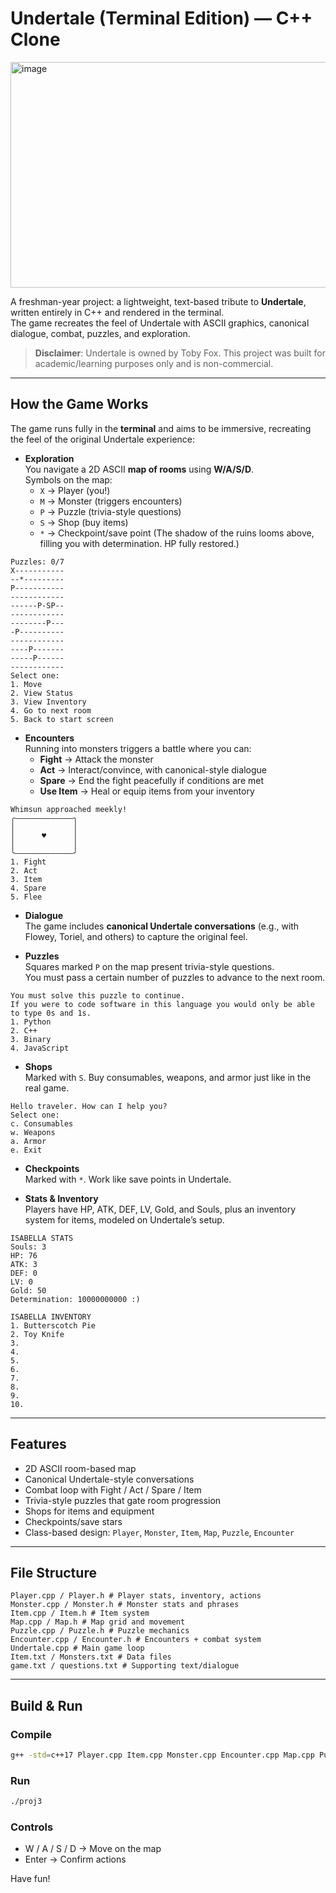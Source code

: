 # Undertale (Terminal Edition) — C++ Clone

<img width="639" height="361" alt="image" src="https://github.com/user-attachments/assets/c02f76f9-49b8-4567-adee-87a48f8add27" />


A freshman-year project: a lightweight, text-based tribute to **Undertale**, written entirely in C++ and rendered in the terminal.  
The game recreates the feel of Undertale with ASCII graphics, canonical dialogue, combat, puzzles, and exploration.

> **Disclaimer**: Undertale is owned by Toby Fox. This project was built for academic/learning purposes only and is non-commercial.

---

## How the Game Works

The game runs fully in the **terminal** and aims to be immersive, recreating the feel of the original Undertale experience:

- **Exploration**  
  You navigate a 2D ASCII **map of rooms** using **W/A/S/D**.  
  Symbols on the map:
  - `X` → Player (you!)
  - `M` → Monster (triggers encounters)  
  - `P` → Puzzle (trivia-style questions)  
  - `S` → Shop (buy items)  
  - `*` → Checkpoint/save point (The shadow of the ruins looms above, filling you with determination. HP fully restored.) 

```
Puzzles: 0/7
X-----------
--*---------
P-----------
------------
------P-SP--
------------
--------P---
-P----------
------------
----P-------
-----P------
------------
Select one:
1. Move
2. View Status
3. View Inventory
4. Go to next room
5. Back to start screen
```

- **Encounters**  
  Running into monsters triggers a battle where you can:
  - **Fight** → Attack the monster
  - **Act** → Interact/convince, with canonical-style dialogue
  - **Spare** → End the fight peacefully if conditions are met
  - **Use Item** → Heal or equip items from your inventory  

```
Whimsun approached meekly!
╭―――――――――――――╮
│             │
│      ♥      │
│             │
╰―――――――――――――╯
1. Fight
2. Act
3. Item
4. Spare
5. Flee
```

- **Dialogue**  
  The game includes **canonical Undertale conversations** (e.g., with Flowey, Toriel, and others) to capture the original feel.

- **Puzzles**  
  Squares marked `P` on the map present trivia-style questions.  
  You must pass a certain number of puzzles to advance to the next room.

```
You must solve this puzzle to continue.
If you were to code software in this language you would only be able to type 0s and 1s.
1. Python
2. C++
3. Binary
4. JavaScript
```

- **Shops**  
  Marked with `S`. Buy consumables, weapons, and armor just like in the real game.

```
Hello traveler. How can I help you?
Select one:
c. Consumables
w. Weapons
a. Armor
e. Exit
```

- **Checkpoints**  
  Marked with `*`. Work like save points in Undertale.

- **Stats & Inventory**  
  Players have HP, ATK, DEF, LV, Gold, and Souls, plus an inventory system for items, modeled on Undertale’s setup.

```
ISABELLA STATS
Souls: 3
HP: 76
ATK: 3
DEF: 0
LV: 0
Gold: 50
Determination: 10000000000 :)
```

```
ISABELLA INVENTORY
1. Butterscotch Pie
2. Toy Knife
3. 
4. 
5. 
6. 
7. 
8. 
9. 
10. 
```

---

## Features
- 2D ASCII room-based map
- Canonical Undertale-style conversations
- Combat loop with Fight / Act / Spare / Item
- Trivia-style puzzles that gate room progression
- Shops for items and equipment
- Checkpoints/save stars
- Class-based design: `Player`, `Monster`, `Item`, `Map`, `Puzzle`, `Encounter`

---

## File Structure
```
Player.cpp / Player.h # Player stats, inventory, actions
Monster.cpp / Monster.h # Monster stats and phrases
Item.cpp / Item.h # Item system
Map.cpp / Map.h # Map grid and movement
Puzzle.cpp / Puzzle.h # Puzzle mechanics
Encounter.cpp / Encounter.h # Encounters + combat system
Undertale.cpp # Main game loop
Item.txt / Monsters.txt # Data files
game.txt / questions.txt # Supporting text/dialogue
```

---

## Build & Run

### Compile
```bash
g++ -std=c++17 Player.cpp Item.cpp Monster.cpp Encounter.cpp Map.cpp Puzzle.cpp Undertale.cpp -o proj3
```

### Run
```bash
./proj3
```

### Controls
- W / A / S / D → Move on the map
- Enter → Confirm actions

Have fun! 
